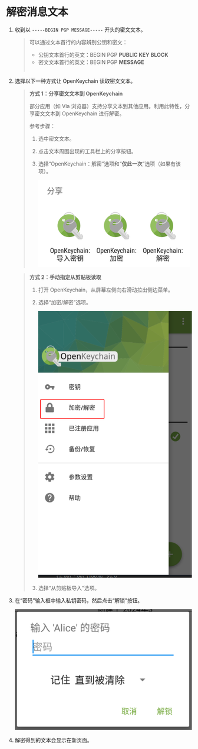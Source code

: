 # 解密消息文本

1. 收到以 `-----BEGIN PGP MESSAGE-----` 开头的密文文本。

    > 可以通过文本首行的内容辨别公钥和密文：
    >
    > - 公钥文本首行的英文：BEGIN PGP **PUBLIC KEY BLOCK**  
    > - 密文文本首行的英文：BEGIN PGP **MESSAGE**
    > <br><br>

2. 选择以下一种方式让 OpenKeychain 读取密文文本。

    > **方式 1：分享密文文本到 OpenKeychain**
    >
    > 部分应用（如 Via 浏览器）支持分享文本到其他应用。利用此特性，分享密文文本到 OpenKeychain 进行解密。  
    >
    > 参考步骤： 
    >
    > 1. 选中密文文本。
    > 2. 点击文本周围出现的工具栏上的分享按钮。
    > 3. 选择“OpenKeychain：解密”选项和“**仅此一次**”选项（如果有该项）。
    >
    >    ![使用 OpenKeychain 处理消息或密文](shared/use-openkeychain-to-handle-message.png)

    > **方式 2：手动指定从剪贴板读取**
    >
    > 1. 打开 OpenKeychain，从屏幕左侧向右滑动拉出侧边菜单。
    > 2. 选择“加密/解密”选项。
    >
    >    ![加密/解密”](shared/encrypt-and-decrypt.png)
    >
    > 3. 选择“从剪贴板导入”选项。

3. 在“密码”输入框中输入私钥密码，然后点击“解锁”按钮。

    ![输入私钥密码](shared/enter-private-key-passphrase.png)

4. 解密得到的文本会显示在新页面。